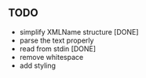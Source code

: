 ## TODO

* simplify XMLName structure [DONE]
* parse the text properly
* read from stdin [DONE]
* remove whitespace
* add styling
